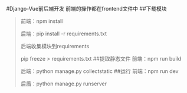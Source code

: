 #Django-Vue前后端开发
	前端的操作都在frontend文件中
##下载模块
>前端：npm install
>
>后端：pip install -r requirements.txt
>
>后端收集模块到requirements
>
>pip freeze > requirements.txt
##提取静态文件
>前端：npm run build
>
>后端：python manage.py collectstatic
##运行
>前端：npm run dev
>
>后盾：python manage.py runserver 
